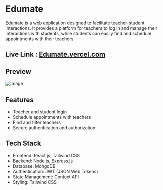# Edumate

Edumate is a web application designed to facilitate teacher-student interactions. It provides a platform for teachers to log in and manage their interactions with students, while students can easily find and schedule appointments with their teachers.
 
## Live Link : [Edumate.vercel.com](https://edumate-tutor.vercel.app/)

## Preview

![image](https://github.com/Akshat-Kumar-X/Edumate/assets/112055229/321520a8-b496-4843-95f1-0d4289ecc4bb)

## Features

- Teacher and student login
- Schedule appointments with teachers
- Find and filter teachers
- Secure authentication and authorization

## Tech Stack

- Frontend: React.js, Tailwind CSS
- Backend: Node.js, Express.js
- Database: MongoDB
- Authentication: JWT (JSON Web Tokens)
- State Management: Context API
- Styling: Tailwind CSS
